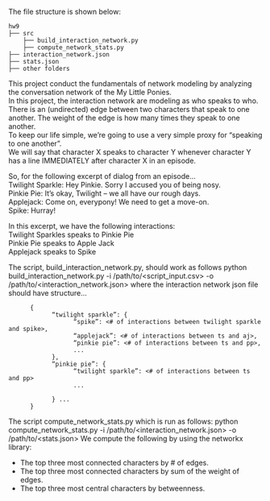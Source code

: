 The file structure is shown below:
```
hw9
├── src
    ├── build_interaction_network.py
    ├── compute_network_stats.py
├── interaction_network.json
├── stats.json
├── other folders
```
This project conduct the fundamentals of network modeling by analyzing the conversation network of the My Little Ponies.\
In this project, the interaction network are modeling as who speaks to who.\
There is an (undirected) edge between two characters that speak to one another. The weight of the edge is how many times they speak to one another.\
To keep our life simple, we’re going to use a very simple proxy for “speaking to one another”. \
We will say that character X speaks to character Y whenever character Y has a line IMMEDIATELY after character X in an episode.

So, for the following excerpt of dialog from an episode...\
Twilight Sparkle: Hey Pinkie. Sorry I accused you of being nosy. \
Pinkie Pie: It’s okay, Twilight – we all have our rough days. \
Applejack: Come on, everypony! We need to get a move-on. \
Spike: Hurray!

In this excerpt, we have the following interactions:\
Twilight Sparkles speaks to Pinkie Pie \
Pinkie Pie speaks to Apple Jack \
Applejack speaks to Spike

The script, build_interaction_network.py, should work as follows
python build_interaction_network.py -i /path/to/<script_input.csv> -o /path/to/<interaction_network.json>
where the interaction network json file should have structure...
```
      {
            “twilight sparkle”: {
                  “spike”: <# of interactions between twilight sparkle and spike>,
                  “applejack”: <# of interactions between ts and aj>,
                  “pinkie pie”: <# of interactions between ts and pp>,
                  ...
            },
            “pinkie pie”: {
                  “twilight sparkle”: <# of interactions between ts and pp> 
                  ...

            } ...
      }
```
The script compute_network_stats.py which is run as follows:
python compute_network_stats.py -i /path/to/<interaction_network.json> -o /path/to/<stats.json>
We compute the following by using the networkx library:
- The top three most connected characters by # of edges.
- The top three most connected characters by sum of the weight of edges.
- The top three most central characters by betweenness.

